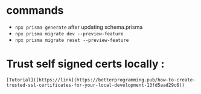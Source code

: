 # commands

-   `npx prisma generate` after updating schema.prisma
-   `npx prisma migrate dev --preview-feature`
-   `npx prisma migrate reset --preview-feature`

# Trust self signed certs locally :

    [Tutorial]([https://link](https://betterprogramming.pub/how-to-create-trusted-ssl-certificates-for-your-local-development-13fd5aad29c6))

